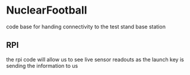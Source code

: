 # NuclearFootball

code base for handing connectivity to the test stand base station

## RPI

the rpi code will allow us to see live sensor readouts as the launch key is sending the information to us

